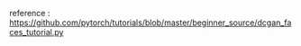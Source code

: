 reference : https://github.com/pytorch/tutorials/blob/master/beginner_source/dcgan_faces_tutorial.py
